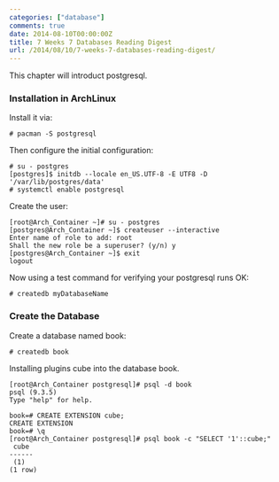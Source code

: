 ```yaml
---
categories: ["database"]
comments: true
date: 2014-08-10T00:00:00Z
title: 7 Weeks 7 Databases Reading Digest
url: /2014/08/10/7-weeks-7-databases-reading-digest/
---
```


This chapter will introduct postgresql.    
### Installation in ArchLinux
Install it via:    

```
# pacman -S postgresql

```
Then configure the initial configuration:    

```
# su - postgres
[postgres]$ initdb --locale en_US.UTF-8 -E UTF8 -D '/var/lib/postgres/data'
# systemctl enable postgresql

```
Create the user:    

```
[root@Arch_Container ~]# su - postgres
[postgres@Arch_Container ~]$ createuser --interactive
Enter name of role to add: root
Shall the new role be a superuser? (y/n) y
[postgres@Arch_Container ~]$ exit
logout

```
Now using a test command for verifying your postgresql runs OK:    

```
# createdb myDatabaseName

```
### Create the Database
Create a database named book:    

```
# createdb book

```
Installing plugins cube into the database book.   

```
[root@Arch_Container postgresql]# psql -d book
psql (9.3.5)
Type "help" for help.

book=# CREATE EXTENSION cube;  
CREATE EXTENSION
book=# \q
[root@Arch_Container postgresql]# psql book -c "SELECT '1'::cube;"
 cube 
------
 (1)
(1 row)

```

